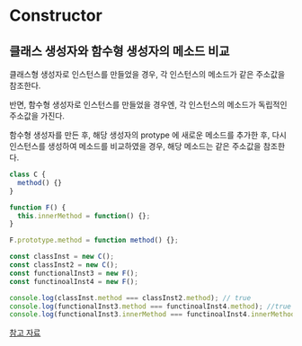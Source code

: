 # Constructor

## 클래스 생성자와 함수형 생성자의 메소드 비교

클래스형 생성자로 인스턴스를 만들었을 경우, 각 인스턴스의 메소드가 같은 주소값을 참조한다.

반면, 함수형 생성자로 인스턴스를 만들었을 경우엔, 각 인스턴스의 메소드가 독립적인 주소값을 가진다.

함수형 생성자를 만든 후, 해당 생성자의 protype 에 새로운 메소드를 추가한 후, 다시 인스턴스를 생성하여 메소드를 비교하였을 경우, 해당 메소드는 같은 주소값을 참조한다. 

```js
class C {
  method() {}
}

function F() {
  this.innerMethod = function() {};
}

F.prototype.method = function method() {};

const classInst = new C();
const classInst2 = new C();
const functionalInst3 = new F();
const functinoalInst4 = new F();

console.log(classInst.method === classInst2.method); // true
console.log(functionalInst3.method === functinoalInst4.method); //true
console.log(functionalInst3.innerMethod === functinoalInst4.innerMethod); //false

```

[참고 자료](https://www.notion.so/atercatus/Contructor-fn-vs-Prototype-vs-Class-4fc9813ae59f4007b88faeae368885ee)